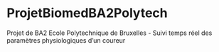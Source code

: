 # ProjetBiomedBA2Polytech
Projet de BA2 Ecole Polytechnique de Bruxelles - Suivi temps réel des paramètres physiologiques d’un coureur
